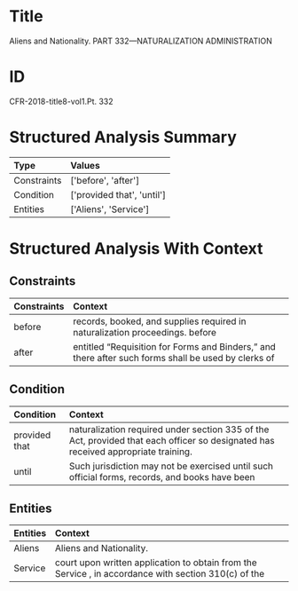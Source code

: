 # Title

 Aliens and Nationality. PART 332—NATURALIZATION ADMINISTRATION


# ID

 CFR-2018-title8-vol1.Pt. 332


# Structured Analysis Summary

| Type        | Values                     |
|:------------|:---------------------------|
| Constraints | ['before', 'after']        |
| Condition   | ['provided that', 'until'] |
| Entities    | ['Aliens', 'Service']      |


# Structured Analysis With Context

 


## Constraints

| Constraints   | Context                                                                                                         |
|:--------------|:----------------------------------------------------------------------------------------------------------------|
| before        | records, booked, and supplies required in naturalization proceedings. before                                    |
| after         | entitled &#8220;Requisition for Forms and Binders,&#8221; and there after such forms shall be used by clerks of |


## Condition

| Condition     | Context                                                                                                                            |
|:--------------|:-----------------------------------------------------------------------------------------------------------------------------------|
| provided that | naturalization required under section 335 of the Act, provided that  each officer so designated has received appropriate training. |
| until         | Such jurisdiction may not be exercised  until such official forms, records, and books have been                                    |


## Entities

| Entities   | Context                                                                                              |
|:-----------|:-----------------------------------------------------------------------------------------------------|
| Aliens     | Aliens  and Nationality.                                                                             |
| Service    | court upon written application to obtain from the Service , in accordance with section 310(c) of the |



